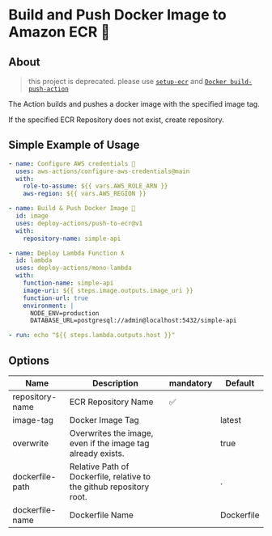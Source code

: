 # Build and Push Docker Image to Amazon ECR 🐳

## About

> this project is deprecated. please use [`setup-ecr`](https://github.com/marketplace/actions/login-amazon-ecr-and-setup-ecr-private-repository) and [`Docker build-push-action`](https://github.com/marketplace/actions/docker-build-and-push)

The Action builds and pushes a docker image with the specified image tag.

If the specified ECR Repository does not exist, create repository.

## Simple Example of Usage

```yml
- name: Configure AWS credentials 🔑
  uses: aws-actions/configure-aws-credentials@main
  with:
    role-to-assume: ${{ vars.AWS_ROLE_ARN }}
    aws-region: ${{ vars.AWS_REGION }}

- name: Build & Push Docker Image 🐳
  id: image
  uses: deploy-actions/push-to-ecr@v1
  with:
    repository-name: simple-api

- name: Deploy Lambda Function ƛ
  id: lambda
  uses: deploy-actions/mono-lambda
  with:
    function-name: simple-api
    image-uri: ${{ steps.image.outputs.image_uri }}
    function-url: true
    environment: |
      NODE_ENV=production
      DATABASE_URL=postgresql://admin@localhost:5432/simple-api

- run: echo "${{ steps.lambda.outputs.host }}"
```

## Options

| Name            | Description                                                          | mandatory | Default    |
| --------------- | -------------------------------------------------------------------- | --------- | ---------- |
| repository-name | ECR Repository Name                                                  | ✅        |            |
| image-tag       | Docker Image Tag                                                     |           | latest     |
| overwrite       | Overwrites the image, even if the image tag already exists.          |           | true       |
| dockerfile-path | Relative Path of Dockerfile, relative to the github repository root. |           | .          |
| dockerfile-name | Dockerfile Name                                                      |           | Dockerfile |
